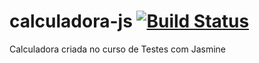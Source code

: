 # calculadora-js [![Build Status](https://travis-ci.org/welllrafael/calculadora-js.svg?branch=main)](https://travis-ci.org/welllrafael/calculadora-js)
Calculadora criada no curso de Testes com Jasmine
